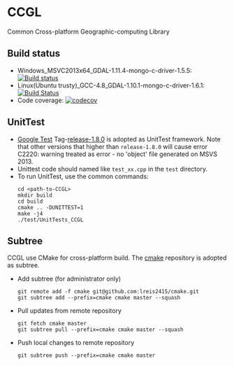 # CCGL
Common Cross-platform Geographic-computing Library

## Build status

+ Windows_MSVC2013x64_GDAL-1.11.4-mongo-c-driver-1.5.5: [![Build status](https://ci.appveyor.com/api/projects/status/b239pv4qvvxxythk/branch/master?svg=true)](https://ci.appveyor.com/project/crazyzlj/ccgl/branch/master)
+ Linux(Ubuntu trusty)_GCC-4.8_GDAL-1.10.1-mongo-c-driver-1.6.1: [![Build Status](https://travis-ci.org/crazyzlj/CCGL.svg?branch=master)](https://travis-ci.org/crazyzlj/CCGL)
+ Code coverage: [![codecov](https://codecov.io/gh/crazyzlj/CCGL/branch/master/graph/badge.svg)](https://codecov.io/gh/crazyzlj/CCGL)

## UnitTest
+ [Google Test](https://github.com/google/googletest) Tag-[release-1.8.0](https://github.com/google/googletest/tree/release-1.8.0) is adopted as UnitTest framework. Note that other versions that higher than `release-1.8.0` will cause error C2220: warning treated as error - no 'object' file generated on MSVS 2013.
+ Unittest code should named like `test_xx.cpp` in the `test` directory.
+ To run UnitTest, use the common commands:
    ```shell
    cd <path-to-CCGL>
    mkdir build
    cd build
    cmake .. -DUNITTEST=1
    make -j4
    ./test/UnitTests_CCGL
    ```
## Subtree

CCGL use CMake for cross-platform build. The [cmake](https://github.com/lreis2415/cmake) repository is adopted as subtree.

+ Add subtree (for administrator only)

  ```
  git remote add -f cmake git@github.com:lreis2415/cmake.git
  git subtree add --prefix=cmake cmake master --squash
  ```

+ Pull updates from remote repository

  ```
  git fetch cmake master
  git subtree pull --prefix=cmake cmake master --squash
  ```

+ Push local changes to remote repository

  ```
  git subtree push --prefix=cmake cmake master
  ```
